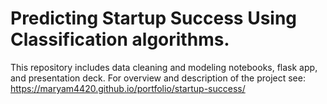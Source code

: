 # Predicting Startup Success Using Classification algorithms.

This repository includes data cleaning and modeling notebooks, flask app, and presentation deck. For overview and description of the project see: https://maryam4420.github.io/portfolio/startup-success/

